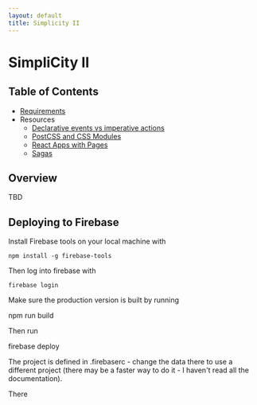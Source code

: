 ```yaml
---
layout: default
title: Simplicity II
---
```

# SimpliCity II

## Table of Contents

- [Requirements](./requirements/principles)
- Resources
  - [Declarative events vs imperative actions](./resources-literature-concepts/declarative-events-vs-imperative-actions)
  - [PostCSS and CSS Modules](./resources-literature-concepts/postcss-and-cssmodules)
  - [React Apps with Pages](./resources-literature-concepts/react-apps-with-pages)
  - [Sagas](./resources-literature-concepts/sagas)


## Overview

TBD

## Deploying to Firebase

Install Firebase tools on your local machine with

    npm install -g firebase-tools

Then log into firebase with

    firebase login

Make sure the production version is built by running

  npm run build

Then run

  firebase deploy

The project is defined in .firebaserc - change the data there to use a different project (there may be a faster way to do it - I haven't read all the documentation).

There
